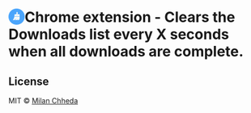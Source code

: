 # <img src="icon.png" alt="Auto Clear Downloads" width="32" height="32" style="float: left;"> Chrome extension - Clears the Downloads list every X seconds when all downloads are complete.


## License

MIT © [Milan Chheda](http://milanchheda.github.io)
